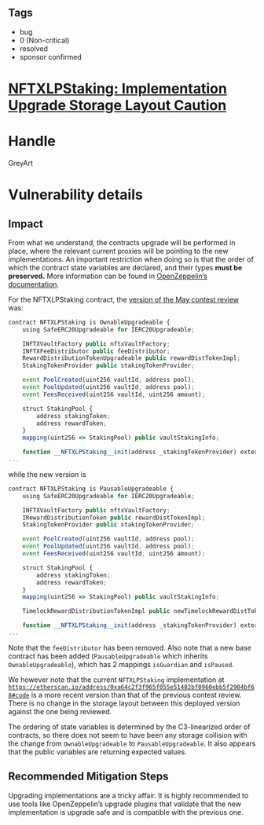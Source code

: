## Tags

- bug
- 0 (Non-critical)
- resolved
- sponsor confirmed

# [NFTXLPStaking: Implementation Upgrade Storage Layout Caution](https://github.com/code-423n4/2021-12-nftx-findings/issues/220) 

# Handle

GreyArt


# Vulnerability details

## Impact

From what we understand, the contracts upgrade will be performed in place, where the relevant current proxies will be pointing to the new implementations. An important restriction when doing so is that the order of which the contract state variables are declared, and their types **must be preserved.** More information can be found in [OpenZeppelin’s documentation](https://docs.openzeppelin.com/upgrades-plugins/1.x/writing-upgradeable#modifying-your-contracts).

For the NFTXLPStaking contract, the [version of the May contest review](https://github.com/code-423n4/2021-05-nftx/blob/main/nftx-protocol-v2/contracts/solidity/NFTXLPStaking.sol) was:

```jsx
contract NFTXLPStaking is OwnableUpgradeable {
    using SafeERC20Upgradeable for IERC20Upgradeable;

    INFTXVaultFactory public nftxVaultFactory;
    INFTXFeeDistributor public feeDistributor;
    RewardDistributionTokenUpgradeable public rewardDistTokenImpl;
    StakingTokenProvider public stakingTokenProvider;

    event PoolCreated(uint256 vaultId, address pool);
    event PoolUpdated(uint256 vaultId, address pool);
    event FeesReceived(uint256 vaultId, uint256 amount);

    struct StakingPool {
        address stakingToken;
        address rewardToken;
    }
    mapping(uint256 => StakingPool) public vaultStakingInfo;

    function __NFTXLPStaking__init(address _stakingTokenProvider) external initializer {
...
```

while the new version is

```jsx
contract NFTXLPStaking is PausableUpgradeable {
    using SafeERC20Upgradeable for IERC20Upgradeable;

    INFTXVaultFactory public nftxVaultFactory;
    IRewardDistributionToken public rewardDistTokenImpl;
    StakingTokenProvider public stakingTokenProvider;

    event PoolCreated(uint256 vaultId, address pool);
    event PoolUpdated(uint256 vaultId, address pool);
    event FeesReceived(uint256 vaultId, uint256 amount);

    struct StakingPool {
        address stakingToken;
        address rewardToken;
    }
    mapping(uint256 => StakingPool) public vaultStakingInfo;

    TimelockRewardDistributionTokenImpl public newTimelockRewardDistTokenImpl;

    function __NFTXLPStaking__init(address _stakingTokenProvider) external initializer {
...
```

Note that the `feeDistributor` has been removed. Also note that a new base contract has been added (`PausableUpgradeable` which inherits `OwnableUpgradeable`), which has 2 mappings `isGuardian` and `isPaused`. 

We however note that the current `NFTXLPStaking` implementation at [`https://etherscan.io/address/0xa64c2f3f965f055e51482bf0960ebb5f2904bf68#code`](https://etherscan.io/address/0xa64c2f3f965f055e51482bf0960ebb5f2904bf68#code) is a more recent version than that of the previous contest review. There is no change in the storage layout between this deployed version against the one being reviewed.

The ordering of state variables is determined by the C3-linearized order of contracts, so there does not seem to have been any storage collision with the change from `OwnableUpgradeable` to `PausableUpgradeable`. It also appears that the public variables are returning expected values.

## Recommended Mitigation Steps

Upgrading implementations are a tricky affair. It is highly recommended to use tools like OpenZeppelin’s upgrade plugins that validate that the new implementation is upgrade safe and is compatible with the previous one.

